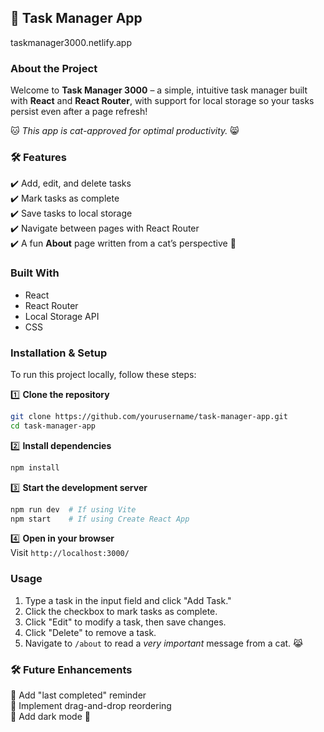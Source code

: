 ## 🐾 **Task Manager App** 

taskmanager3000.netlify.app

### **About the Project**  
Welcome to **Task Manager 3000** – a simple, intuitive task manager built with **React** and **React Router**, with support for local storage so your tasks persist even after a page refresh!  

🐱 *This app is cat-approved for optimal productivity.* 😸  

### 🛠 **Features**  
✔️ Add, edit, and delete tasks   
✔️ Mark tasks as complete  
✔️ Save tasks to local storage   
✔️ Navigate between pages with React Router   
✔️ A fun **About** page written from a cat’s perspective 🐾  

### **Built With**  
- React  
- React Router  
- Local Storage API  
- CSS  

### **Installation & Setup**  
To run this project locally, follow these steps:  

1️⃣ **Clone the repository**  
```sh
git clone https://github.com/yourusername/task-manager-app.git
cd task-manager-app
```

2️⃣ **Install dependencies**  
```sh
npm install
```

3️⃣ **Start the development server**  
```sh
npm run dev  # If using Vite
npm start    # If using Create React App
```

4️⃣ **Open in your browser**  
Visit `http://localhost:3000/`  

### **Usage**  
1. Type a task in the input field and click "Add Task."  
2. Click the checkbox to mark tasks as complete.  
3. Click "Edit" to modify a task, then save changes.  
4. Click "Delete" to remove a task.  
5. Navigate to `/about` to read a *very important* message from a cat. 😹  

### 🛠 **Future Enhancements**  
🔹 Add "last completed" reminder  
🔹 Implement drag-and-drop reordering  
🔹 Add dark mode 🌙  

